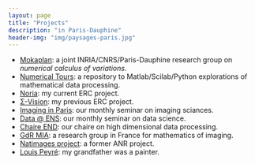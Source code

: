 ```yaml
---
layout: page
title: "Projects"
description: "in Paris-Dauphine"
header-img: "img/paysages-paris.jpg"
---
```


* [Mokaplan](https://team.inria.fr/mokaplan/): a joint INRIA/CNRS/Paris-Dauphine research group on _numerical calculus of variations_.
* [Numerical Tours](http://www.numerical-tours.com): a repository to Matlab/Scilab/Python explorations of mathematical data processing.
* [Noria](../noria/): my current ERC project.
* [Σ-Vision](../sigma-vision/): my previous ERC project.
* [Imaging in Paris](http://imaging-in-paris.github.io): our monthly seminar on imaging sciances.
* [Data @ ENS](http://data-ens.github.io): our monthly seminar on data science.
* [Chaire END](http://chaire-end.weebly.com/): our chaire on high dimensional data processing.
* [GdR MIA](https://fadili.users.greyc.fr/mia/): a research group in France for mathematics of imaging.
* [Natimages project](https://www.ceremade.dauphine.fr/~peyre/natimages/): a former ANR project.
* [Louis Peyré](http://www.louispeyre.com): my grandfather was a painter.
